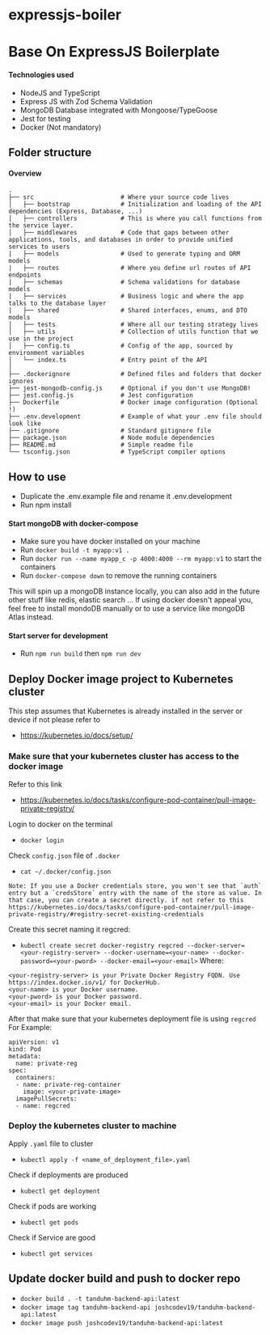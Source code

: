 # expressjs-boiler
# Base On ExpressJS Boilerplate
#### Technologies used

- NodeJS and TypeScript
- Express JS with Zod Schema Validation
- MongoDB Database integrated with Mongoose/TypeGoose
- Jest for testing
- Docker (Not mandatory)

## Folder structure

#### Overview

```
.
├── src                        # Where your source code lives
│   ├── bootstrap              # Initialization and loading of the API dependencies (Express, Database, ...)
│   ├── controllers            # This is where you call functions from the service layer.
│   ├── middlewares            # Code that gaps between other applications, tools, and databases in order to provide unified services to users
|   ├── models                 # Used to generate typing and ORM models
|   ├── routes                 # Where you define url routes of API endpoints
|   ├── schemas                # Schema validations for database models
|   ├── services               # Business logic and where the app talks to the database layer
|   ├── shared                 # Shared interfaces, enums, and DTO models
│   ├── tests                  # Where all our testing strategy lives
│   ├── utils                  # Collection of utils function that we use in the project
│   ├── config.ts              # Config of the app, sourced by environment variables
│   └── index.ts               # Entry point of the API
│
├── .dockerignore              # Defined files and folders that docker ignores
├── jest-mongodb-config.js     # Optional if you don't use MongoDB!
├── jest.config.js             # Jest configuration
├── Dockerfile                 # Docker image configuration (Optional !)
├── .env.development           # Example of what your .env file should look like
├── .gitignore                 # Standard gitignore file
├── package.json               # Node module dependencies
├── README.md                  # Simple readme file
└── tsconfig.json              # TypeScript compiler options
```

## How to use

- Duplicate the .env.example file and rename it .env.development
- Run npm install

#### Start mongoDB with docker-compose

- Make sure you have docker installed on your machine
- Run `docker build -t myapp:v1 .`
- Run `docker run --name myapp_c -p 4000:4000 --rm myapp:v1` to start the containers
- Run `docker-compose down` to remove the running containers

This will spin up a mongoDB instance locally, you can also add in the future other stuff like redis, elastic search ...
If using docker doesn't appeal you, feel free to install mondoDB manually or to use a service like mongoDB Atlas instead.

#### Start server for development

- Run `npm run build` then `npm run dev`


## Deploy Docker image project to Kubernetes cluster
This step assumes that Kubernetes is already installed in the server or device if not please refer to 
- https://kubernetes.io/docs/setup/

### Make sure that your kubernetes cluster has access to the docker image
Refer to this link
- https://kubernetes.io/docs/tasks/configure-pod-container/pull-image-private-registry/

Login to docker on the terminal
- `docker login`

Check `config.json` file of `.docker`
- `cat ~/.docker/config.json`
```
Note: If you use a Docker credentials store, you won't see that `auth` entry but a `credsStore` entry with the name of the store as value. In that case, you can create a secret directly. if not refer to this https://kubernetes.io/docs/tasks/configure-pod-container/pull-image-private-registry/#registry-secret-existing-credentials
```

Create this secret naming it regcred:
- `kubectl create secret docker-registry regcred --docker-server=<your-registry-server> --docker-username=<your-name> --docker-password=<your-pword> --docker-email=<your-email>`
Where:
```
<your-registry-server> is your Private Docker Registry FQDN. Use https://index.docker.io/v1/ for DockerHub.
<your-name> is your Docker username.
<your-pword> is your Docker password.
<your-email> is your Docker email.
```

After that make sure that your kubernetes deployment file is using `regcred`
For Example:
```
apiVersion: v1
kind: Pod
metadata:
  name: private-reg
spec:
  containers:
  - name: private-reg-container
    image: <your-private-image>
  imagePullSecrets:
  - name: regcred
```

### Deploy the kubernetes cluster to machine

Apply `.yaml` file to cluster
- `kubectl apply -f <name_of_deployment_file>.yaml`

Check if deployments are produced
- `kubectl get deployment`

Check if pods are working
- `kubectl get pods`

Check if Service are good
- `kubectl get services`


## Update docker build and push to docker repo
- ```docker build . -t tanduhm-backend-api:latest```
- ```docker image tag tanduhm-backend-api joshcodev19/tanduhm-backend-api:latest```
- ```docker image push joshcodev19/tanduhm-backend-api:latest```



